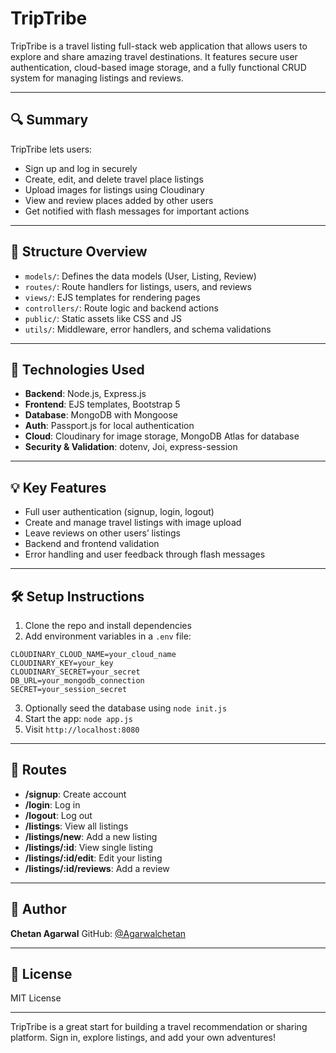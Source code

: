 # TripTribe

TripTribe is a travel listing full-stack web application that allows users to explore and share amazing travel destinations. It features secure user authentication, cloud-based image storage, and a fully functional CRUD system for managing listings and reviews.

---

## 🔍 Summary

TripTribe lets users:

* Sign up and log in securely
* Create, edit, and delete travel place listings
* Upload images for listings using Cloudinary
* View and review places added by other users
* Get notified with flash messages for important actions

---

## 📁 Structure Overview

* `models/`: Defines the data models (User, Listing, Review)
* `routes/`: Route handlers for listings, users, and reviews
* `views/`: EJS templates for rendering pages
* `controllers/`: Route logic and backend actions
* `public/`: Static assets like CSS and JS
* `utils/`: Middleware, error handlers, and schema validations

---

## 🚀 Technologies Used

* **Backend**: Node.js, Express.js
* **Frontend**: EJS templates, Bootstrap 5
* **Database**: MongoDB with Mongoose
* **Auth**: Passport.js for local authentication
* **Cloud**: Cloudinary for image storage, MongoDB Atlas for database
* **Security & Validation**: dotenv, Joi, express-session

---

## 💡 Key Features

* Full user authentication (signup, login, logout)
* Create and manage travel listings with image upload
* Leave reviews on other users’ listings
* Backend and frontend validation
* Error handling and user feedback through flash messages

---

## 🛠️ Setup Instructions

1. Clone the repo and install dependencies
2. Add environment variables in a `.env` file:

```
CLOUDINARY_CLOUD_NAME=your_cloud_name
CLOUDINARY_KEY=your_key
CLOUDINARY_SECRET=your_secret
DB_URL=your_mongodb_connection
SECRET=your_session_secret
```

3. Optionally seed the database using `node init.js`
4. Start the app: `node app.js`
5. Visit `http://localhost:8080`

---

## 🧪 Routes

* **/signup**: Create account
* **/login**: Log in
* **/logout**: Log out
* **/listings**: View all listings
* **/listings/new**: Add a new listing
* **/listings/\:id**: View single listing
* **/listings/\:id/edit**: Edit your listing
* **/listings/\:id/reviews**: Add a review

---

## 👤 Author

**Chetan Agarwal**
GitHub: [@Agarwalchetan](https://github.com/Agarwalchetan)

---

## 📄 License

MIT License

---

TripTribe is a great start for building a travel recommendation or sharing platform. Sign in, explore listings, and add your own adventures!
